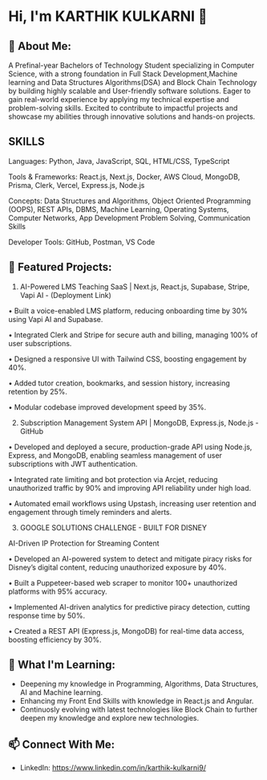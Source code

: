 # Hi, I'm KARTHIK KULKARNI 👋

## 🚀 About Me:

A Prefinal-year Bachelors of Technology Student specializing in Computer Science, with a strong foundation
in Full Stack Development,Machine learning and Data Structures Algorithms(DSA) and Block Chain Technology by building highly scalable
and User-friendly software solutions. Eager to gain real-world experience by applying my technical expertise
and problem-solving skills. Excited to contribute to impactful projects and showcase my abilities through
innovative solutions and hands-on projects.

## SKILLS

Languages: Python, Java, JavaScript, SQL, HTML/CSS, TypeScript

Tools & Frameworks: React.js, Next.js, Docker, AWS Cloud, MongoDB, Prisma, Clerk, Vercel, Express.js, Node.js

Concepts: Data Structures and Algorithms, Object Oriented Programming (OOPS), REST APIs, DBMS, Machine Learning, Operating Systems, Computer Networks, App Development Problem Solving, Communication Skills

Developer Tools: GitHub, Postman, VS Code

## 🌟 Featured Projects:

1) AI-Powered LMS Teaching SaaS | Next.js, React.js, Supabase, Stripe, Vapi AI - (Deployment Link)

• Built a voice-enabled LMS platform, reducing onboarding time by 30% using Vapi AI and Supabase.

• Integrated Clerk and Stripe for secure auth and billing, managing 100% of user subscriptions.

• Designed a responsive UI with Tailwind CSS, boosting engagement by 40%.

• Added tutor creation, bookmarks, and session history, increasing retention by 25%.

• Modular codebase improved development speed by 35%.











2) Subscription Management System API | MongoDB, Express.js, Node.js - GitHub

• Developed and deployed a secure, production-grade API using Node.js, Express, and MongoDB, enabling seamless management of user subscriptions with JWT authentication.

• Integrated rate limiting and bot protection via Arcjet, reducing unauthorized traffic by 90% and improving API reliability under high load.

• Automated email workflows using Upstash, increasing user retention and engagement through timely reminders and alerts.












3) GOOGLE SOLUTIONS CHALLENGE - BUILT FOR DISNEY

AI-Driven IP Protection for Streaming Content

• Developed an AI-powered system to detect and mitigate piracy risks for
Disney’s digital content, reducing unauthorized exposure by 40%.

• Built a Puppeteer-based web scraper to monitor 100+ unauthorized
platforms with 95% accuracy.

• Implemented AI-driven analytics for predictive piracy detection, cutting
response time by 50%.

• Created a REST API (Express.js, MongoDB) for real-time data access, boosting
efficiency by 30%.


## 🌱 What I'm Learning:
- Deepening my knowledge in Programming, Algorithms, Data Structures, AI and Machine learning.
- Enhancing my Front End Skills with knowledge in React.js and Angular.
- Continuosly evolving with latest technologies like Block Chain to further deepen my knowledge and explore new technologies.

## 📫 Connect With Me:
- LinkedIn: https://www.linkedin.com/in/karthik-kulkarni9/






